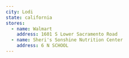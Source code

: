 ```yaml
---
city: Lodi
state: california
stores:
  - name: Walmart
    address: 1601 S Lower Sacramento Road
  - name: Sheri's Sonshine Nutrition Center
    address: 6 N SCHOOL
---
```

